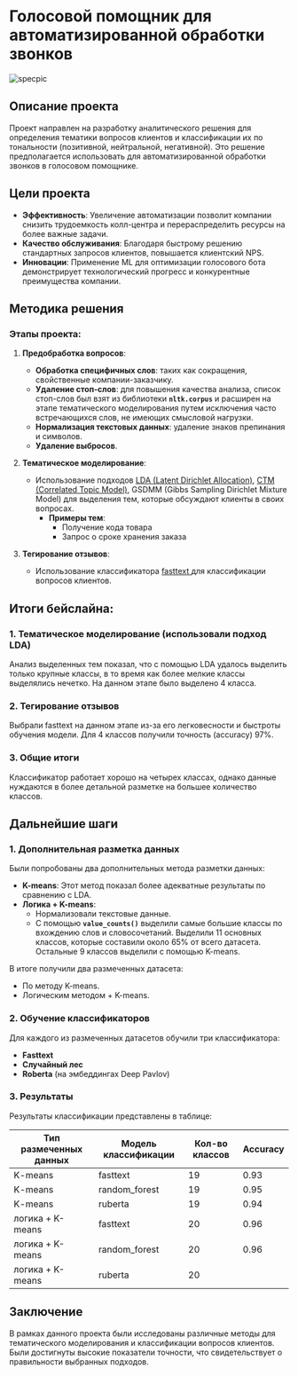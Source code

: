 # Голосовой помощник для автоматизированной обработки звонков 
![specpic](https://github.com/pearllumin/5post-voice-bot/assets/144477967/06b2e0ea-740d-4539-beae-7e45bda91baf)

## Описание проекта
Проект направлен на разработку аналитического решения для определения тематики вопросов клиентов и классификации их по тональности (позитивной, нейтральной, негативной). Это решение предполагается использовать для автоматизированной обработки звонков в голосовом помощнике.

## Цели проекта
- **Эффективность**: Увеличение автоматизации позволит компании снизить трудоемкость колл-центра и перераспределить ресурсы на более важные задачи.
- **Качество обслуживания**: Благодаря быстрому решению стандартных запросов клиентов, повышается клиентский NPS.
- **Инновации**: Применение ML для оптимизации голосового бота демонстрирует технологический прогресс и конкурентные преимущества компании.
  
## Методика решения

### Этапы проекта:

1. **Предобработка вопросов**:

    - **Обработка специфичных слов**: таких как сокращения, свойственные компании-заказчику.
    - **Удаление стоп-слов**: для повышения качества анализа, список стоп-слов был взят из библиотеки **`nltk.corpus`** и расширен на этапе тематического моделирования путем исключения часто встречающихся слов, не имеющих смысловой нагрузки.
    - **Нормализация текстовых данных**: удаление знаков препинания и символов.
    - **Удаление выбросов**.

2. **Тематическое моделирование**:

    - Использование подходов [LDA (Latent Dirichlet Allocation)](https://www.jmlr.org/papers/volume3/blei03a/blei03a.pdf), [CTM (Correlated Topic Model)](https://github.com/MilaNLProc/contextualized-topic-models), GSDMM (Gibbs Sampling Dirichlet Mixture Model) для выделения тем, которые обсуждают клиенты в своих вопросах.
      - **Примеры тем**:
        - Получение кода товара
        - Запрос о сроке хранения заказа
  

3. **Тегирование отзывов**:

    - Использование классификатора [fasttext ](https://fasttext.cc/docs/en/supervised-tutorial.html) для классификации вопросов клиентов.

## Итоги бейслайна:

### 1. Тематическое моделирование (использовали подход LDA)

Анализ выделенных тем показал, что с помощью LDA удалось выделить только крупные классы, в то время как более мелкие классы выделялись нечетко. На данном этапе было выделено 4 класса.

### 2. Тегирование отзывов

Выбрали fasttext на данном этапе из-за его легковесности и быстроты обучения модели. Для 4 классов получили точность (accuracy) 97%.

### 3. Общие итоги 

Классификатор работает хорошо на четырех классах, однако данные нуждаются в более детальной разметке на большее количество классов.

## Дальнейшие шаги

### 1. Дополнительная разметка данных

Были попробованы два дополнительных метода разметки данных:

- **K-means**: Этот метод показал более адекватные результаты по сравнению с LDA.
- **Логика + K-means**:
  - Нормализовали текстовые данные.
  - С помощью **`value_counts()`** выделили самые большие классы по вхождению слов и словосочетаний. Выделили 11 основных классов, которые составили около 65% от всего датасета. Остальные 9 классов выделили с помощью K-means.

В итоге получили два размеченных датасета:

- По методу K-means.
- Логическим методом + K-means.

### 2. Обучение классификаторов

Для каждого из размеченных датасетов обучили три классификатора:

- **Fasttext**
- **Случайный лес**
- **Roberta** (на эмбеддингах Deep Pavlov)

### 3. Результаты

Результаты классификации представлены в таблице:

| Тип размеченных данных | Модель классификации | Кол-во классов | Accuracy |
|-------------------------|----------------------|----------------|----------|
| K-means                 | fasttext             | 19             | 0.93     |
| K-means                 | random_forest        | 19             | 0.95     |
| K-means                 | ruberta              | 19             | 0.94     |
| логика + K-means        | fasttext             | 20             | 0.96     |
| логика + K-means        | random_forest        | 20             | 0.96     |
| логика + K-means        | ruberta              | 20             |          |

## Заключение

В рамках данного проекта были исследованы различные методы для тематического моделирования и классификации вопросов клиентов. Были достигнуты высокие показатели точности, что свидетельствует о правильности выбранных подходов. 

